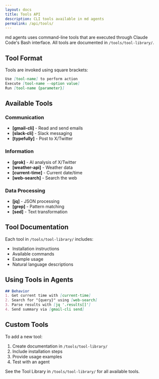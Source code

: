 ```yaml
---
layout: docs
title: Tools API
description: CLI tools available in md agents
permalink: /api/tools/
---
```


md agents uses command-line tools that are executed through Claude Code's Bash interface. All tools are documented in `/tools/tool-library/`.

## Tool Format

Tools are invoked using square brackets:

```markdown
Use [tool-name] to perform action
Execute [tool-name --option value]
Run [tool-name {parameter}]
```

## Available Tools

### Communication
- **[gmail-cli]** - Read and send emails
- **[slack-cli]** - Slack messaging
- **[typefully]** - Post to X/Twitter

### Information
- **[grok]** - AI analysis of X/Twitter
- **[weather-api]** - Weather data
- **[current-time]** - Current date/time
- **[web-search]** - Search the web

### Data Processing
- **[jq]** - JSON processing
- **[grep]** - Pattern matching
- **[sed]** - Text transformation

## Tool Documentation

Each tool in `/tools/tool-library/` includes:
- Installation instructions
- Available commands
- Example usage
- Natural language descriptions

## Using Tools in Agents

```markdown
## Behavior
1. Get current time with [current-time]
2. Search for "{query}" using [web-search]
3. Parse results with [jq '.results[]']
4. Send summary via [gmail-cli send]
```

## Custom Tools

To add a new tool:
1. Create documentation in `/tools/tool-library/`
2. Include installation steps
3. Provide usage examples
4. Test with an agent

See the Tool Library in `/tools/tool-library/` for all available tools.